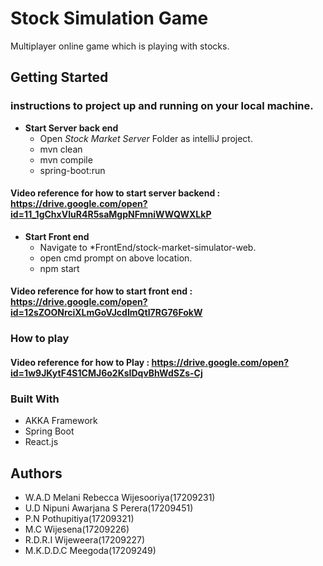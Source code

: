 # Stock Simulation Game

Multiplayer online game which is playing with stocks.

## Getting Started

### instructions to project up and running on your local machine.

* **Start Server back end**
    * Open *Stock Market Server* Folder as intelliJ project.
    * mvn clean
    * mvn compile
    * spring-boot:run
    
#### Video reference for how to start server backend : https://drive.google.com/open?id=11_1gChxVIuR4R5saMgpNFmniWWQWXLkP  

* **Start Front end**
    * Navigate to *FrontEnd/stock-market-simulator-web. 
    * open cmd prompt on above location.
    * npm start 
    
#### Video reference for how to start front end : https://drive.google.com/open?id=12sZOONrciXLmGoVJcdImQtI7RG76FokW

### How to play

#### Video reference for how to Play : https://drive.google.com/open?id=1w9JKytF4S1CMJ6o2KsIDqvBhWdSZs-Cj
 
 
### Built With

*  AKKA Framework
*  Spring Boot
*  React.js

## Authors

* W.A.D Melani Rebecca Wijesooriya(17209231)
* U.D Nipuni Awarjana S Perera(17209451) 
* P.N Pothupitiya(17209321) 
* M.C Wijesena(17209226)
* R.D.R.I Wijeweera(17209227)
* M.K.D.D.C Meegoda(17209249)                                                                                  
 